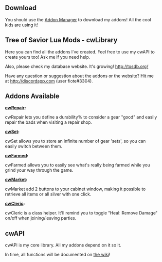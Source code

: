 ## Download ##

You should use the [Addon Manager](https://github.com/Excrulon/Tree-of-Savior-Addon-Manager/releases/latest) to download my addons! All the cool kids are using it!

## Tree of Savior Lua Mods - cwLibrary ##

Here you can find all the addons I've created. Feel free to use my cwAPI to create yours too! Ask me if you need help.

Also, please check my database website. It's growing! http://tosdb.org/

Have any question or suggestion about the addons or the website? Hit me at http://discordapp.com (user fiote#3304).

## Addons Available

<b>[cwRepair](https://github.com/fiote/ToS-Addons/wiki/cwRepair):</b>

cwRepair lets you define a durability% to consider a gear "good" and easily repair the bads when visiting a repair shop.

<b>[cwSet](https://github.com/fiote/ToS-Addons/wiki/cwSet):</b>

cwSet allows you to store an infinite number of gear 'sets', so you can easily switch between them.

<b>[cwFarmed](https://github.com/fiote/ToS-Addons/wiki/cwFarmed):</b>

cwFarmed allows you to easily see what's really being farmed while you grind your way through the game.

<b>[cwMarket](https://github.com/fiote/ToS-Addons/wiki/cwMarket):</b>

cwMarket add 2 buttons to your cabinet window, making it possible to retrieve all items or all silver with one click.

<b>[cwCleric](https://github.com/fiote/ToS-Addons/wiki/cwCleric):</b>

cwCleric is a class helper. It'll remind you to toggle "Heal: Remove Damage" on/off when joining/leaving parties.

## cwAPI

cwAPI is my core library. All my addons depend on it so it.

In time, all functions will be documented on [the wiki](https://github.com/fiote/ToS-Addons/wiki/cwAPI-(core-library))!


